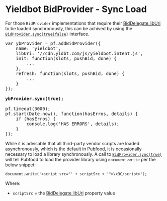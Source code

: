 # Yieldbot BidProvider - Sync Load
For those `BidProvider` implementations that require their [BidDelegate.libUri](http://pubfood.org/api-reference#typeDefs-BidDelegate) to be loaded synchronously, this can be achived by using the <code>[BidProvider.sync(true|false)](http://pubfood.org/api-reference#pubfood-provider-BidProvider-sync)</code> interface.
<pre>
var ybProvider = pf.addBidProvider({
    name: 'yieldbot',
    libUri: '//cdn.yldbt.com/js/yieldbot.intent.js',
    init: function(slots, pushBid, done) {
        ...
    },
    refresh: function(slots, pushBid, done) {
        ...
    }
});

<b>ybProvider.sync(true);</b>

pf.timeout(3000);
pf.start(Date.now(), function(hasErros, details) {
    if (hasErros) {
        console.log('HAS ERRORS', details);
    }
});
</pre>

While it is advisable that all third-party vendor scripts are loaded asynchronously, which is the default in Pubfood, it is occasionally necessary to load a library synchronously. A call to <code>[BidProvider.sync(true)](http://pubfood.org/api-reference#pubfood-provider-BidProvider-sync)</code> will tell Pubfood to load the provider library using `document.write` per the below snippet:

`document.write('<script src="' + scriptSrc + '">\x3C/script>');`

Where:

 - `scriptSrc` = the [BidDelegate.libUri](http://pubfood.org/api-reference#typeDefs-BidDelegate) property value